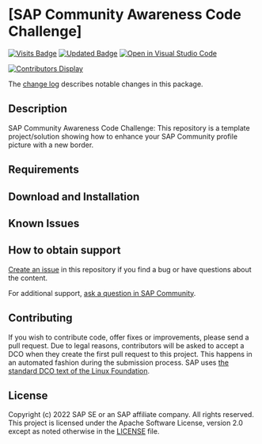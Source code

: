 # [SAP Community Awareness Code Challenge]

<!--- Register repository https://api.reuse.software/register, then add REUSE badge:
[![REUSE status](https://api.reuse.software/badge/github.com/SAP-samples/sap-community-awareness-code-challenge)](https://api.reuse.software/info/github.com/SAP-samples/sap-community-awareness-code-challenge)
-->

[![Visits Badge](https://badges.pufler.dev/visits/SAP-samples/hana-developer-cli-tool-example)](https://badges.pufler.dev)
[![Updated Badge](https://badges.pufler.dev/updated/SAP-samples/hana-developer-cli-tool-example)](https://badges.pufler.dev)
[![Open in Visual Studio Code](https://open.vscode.dev/badges/open-in-vscode.svg)](https://open.vscode.dev/SAP-samples/hana-developer-cli-tool-example)

[![Contributors Display](https://badges.pufler.dev/contributors/SAP-samples/hana-developer-cli-tool-example?size=50&padding=5&bots=false)](https://badges.pufler.dev)

The [change log](CHANGELOG.md) describes notable changes in this package.

## Description

SAP Community Awareness Code Challenge: This repository is a template project/solution showing how to enhance your SAP Community profile picture with a new border.

## Requirements

## Download and Installation

## Known Issues

## How to obtain support

[Create an issue](https://github.com/SAP-samples/sap-community-awareness-code-challenge/issues) in this repository if you find a bug or have questions about the content.
 
For additional support, [ask a question in SAP Community](https://answers.sap.com/questions/ask.html).

## Contributing

If you wish to contribute code, offer fixes or improvements, please send a pull request. Due to legal reasons, contributors will be asked to accept a DCO when they create the first pull request to this project. This happens in an automated fashion during the submission process. SAP uses [the standard DCO text of the Linux Foundation](https://developercertificate.org/).

## License

Copyright (c) 2022 SAP SE or an SAP affiliate company. All rights reserved. This project is licensed under the Apache Software License, version 2.0 except as noted otherwise in the [LICENSE](LICENSES/Apache-2.0.txt) file.
